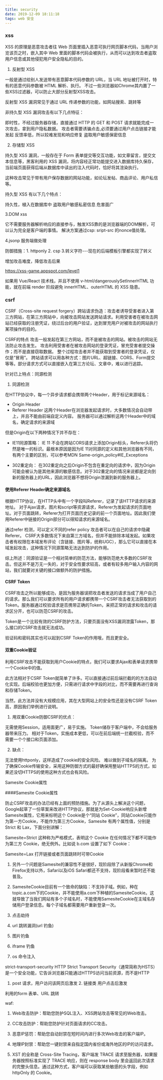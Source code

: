 ```yaml
---
title: security
date: 2019-12-09 18:11:18
tags: web 安全
---
```



### xss

XSS 的原理是恶意攻击者往 Web 页面里插入恶意可执行网页脚本代码，当用户浏览该页之时，嵌入其中 Web 里面的脚本代码会被执行，从而可以达到攻击者盗取用户信息或其他侵犯用户安全隐私的目的。

1. 反射型 XSS 

一般是通过给别人发送带有恶意脚本代码参数的 URL，当 URL 地址被打开时，特有的恶意代码参数被 HTML 解析、执行。
不过一些浏览器如Chrome其内置了一些XSS过滤器，可以防止大部分反射型XSS攻击。

反射型 XSS 漏洞常见于通过 URL 传递参数的功能，如网站搜索、跳转等

非持久型 XSS 漏洞攻击有以下几点特征：

即时性，不经过服务器存储，直接通过 HTTP 的 GET 和 POST 请求就能完成一次攻击，拿到用户隐私数据。
攻击者需要诱骗点击,必须要通过用户点击链接才能发起
反馈率低，所以较难发现和响应修复
盗取用户敏感保密信息

2. 存储型 XSS

持久型 XSS 漏洞，一般存在于 Form 表单提交等交互功能，如文章留言，提交文本信息等，黑客利用的 XSS 漏洞，将内容经正常功能提交进入数据库持久保存，当前端页面获得后端从数据库中读出的注入代码时，恰好将其渲染执行。

这种攻击常见于带有用户保存数据的网站功能，如论坛发帖、商品评论、用户私信等。

持久型 XSS 有以下几个特点：

持久性，植入在数据库中
盗取用户敏感私密信息
危害面广

3.DOM xss

它不需要服务器解析响应的直接参与，触发XSS靠的是浏览器端的DOM解析，可以认为完全是客户端的事情。  解决方案通过csp: sript-src 的nonce值处理。

4.jsonp 服务端做处理

防御措施：1. httponly 2. csp 3.转义字符---现在的后端模板引擎都实现了转义 

增加攻击难度，降低攻击后果


https://xss-game.appspot.com/level1

如果用 Vue/React 技术栈，并且不使用 v-html/dangerouslySetInnerHTML 功能，就在前端 render 阶段避免 innerHTML、outerHTML 的 XSS 隐患。

### csrf

CSRF（Cross-site request forgery）跨站请求伪造：攻击者诱导受害者进入第三方网站，在第三方网站中，向被攻击网站发送跨站请求。利用受害者在被攻击网站已经获取的注册凭证，绕过后台的用户验证，达到冒充用户对被攻击的网站执行某项操作的目的。


CSRF的特点
攻击一般发起在第三方网站，而不是被攻击的网站。被攻击的网站无法防止攻击发生。
攻击利用受害者在被攻击网站的登录凭证，冒充受害者提交操作；而不是直接窃取数据。
整个过程攻击者并不能获取到受害者的登录凭证，仅仅是“冒用”。
跨站请求可以用各种方式：图片URL、超链接、CORS、Form提交等等。部分请求方式可以直接嵌入在第三方论坛、文章中，难以进行追踪。

针对已上特点：同源检测 

1. 同源检测 

在HTTP协议中，每一个异步请求都会携带两个Header，用于标记来源域名：

+ Origin Header
+ Referer Header
  这两个Header在浏览器发起请求时，大多数情况会自动带上，并且不能由前端自定义内容。 服务器可以通过解析这两个Header中的域名，确定请求的来源域

但是Origin在以下两种情况下并不存在：
 + IE11同源策略： IE 11 不会在跨站CORS请求上添加Origin标头，Referer头将仍然是唯一的标识。最根本原因是因为IE 11对同源的定义和其他浏览器有不同，有两个主要的区别，可以参考MDN Same-origin_policy#IE_Exceptions

+ 302重定向： 在302重定向之后Origin不包含在重定向的请求中，因为Origin可能会被认为是其他来源的敏感信息。对于302重定向的情况来说都是定向到新的服务器上的URL，因此浏览器不想将Origin泄漏到新的服务器上。

#### 使用Referer Header确定来源域名

根据HTTP协议，在HTTP头中有一个字段叫Referer，记录了该HTTP请求的来源地址。 对于Ajax请求，图片和script等资源请求，Referer为发起请求的页面地址。对于页面跳转，Referer为打开页面历史记录的前一个页面地址。因此我们使用Referer中链接的Origin部分可以得知请求的来源域名。

通过refer 检测，可以定义不同的refer policy 
攻击者可以在自己的请求中隐藏Referer。 
CSRF大多数情况下来自第三方域名，但并不能排除本域发起。如果攻击者有权限在本域发布评论（含链接、图片等，统称UGC），那么它可以直接在本域发起攻击，这种情况下同源策略无法达到防护的作用。

综上所述：同源验证是一个相对简单的防范方法，能够防范绝大多数的CSRF攻击。但这并不是万无一失的，对于安全性要求较高，或者有较多用户输入内容的网站，我们就要对关键的接口做额外的防护措施。

#### CSRF Token
CSRF攻击之所以能够成功，是因为服务器误把攻击者发送的请求当成了用户自己的请求。那么我们可以要求所有的用户请求都携带一个CSRF攻击者无法获取到的Token。服务器通过校验请求是否携带正确的Token，来把正常的请求和攻击的请求区分开，也可以防范CSRF的攻击。

Token是一个比较有效的CSRF防护方法，只要页面没有XSS漏洞泄露Token，那么接口的CSRF攻击就无法成功。

验证码和密码其实也可以起到CSRF Token的作用哦，而且更安全。

#### 双重Cookie验证

利用CSRF攻击不能获取到用户Cookie的特点，我们可以要求Ajax和表单请求携带一个Cookie中的值。

此方法相对于CSRF Token就简单了许多。可以直接通过前后端拦截的的方法自动化实现。后端校验也更加方便，只需进行请求中字段的对比，而不需要再进行查询和存储Token。

当然，此方法并没有大规模应用，其在大型网站上的安全性还是没有CSRF Token高，原因我们举例进行说明。

1. 用双重Cookie防御CSRF的优点：

无需使用Session，适用面更广，易于实施。
Token储存于客户端中，不会给服务器带来压力。
相对于Token，实施成本更低，可以在前后端统一拦截校验，而不需要一个个接口和页面添加。

2. 缺点：

无法使用httponly，这样造成了cookie的安全风险。
难以做到子域名的隔离。
为了确保Cookie传输安全，采用这种防御方式的最好确保用整站HTTPS的方式，如果还没切HTTPS的使用这种方式也会有风险。

Samesite Cookie属性

####Samesite Cookie属性

防止CSRF攻击的办法已经有上面的预防措施。为了从源头上解决这个问题，Google起草了一份草案来改进HTTP协议，那就是为Set-Cookie响应头新增Samesite属性，它用来标明这个 Cookie是个“同站 Cookie”，同站Cookie只能作为第一方Cookie，不能作为第三方Cookie，Samesite 有两个属性值，分别是 Strict 和 Lax，下面分别讲解：

Samesite=Strict
这种称为严格模式，表明这个 Cookie 在任何情况下都不可能作为第三方 Cookie，绝无例外。比如说 b.com 设置了如下 Cookie：

Samesite=Lax 打开链接或者页面跳转时可带Cookie

1. 另外一个问题是Samesite的兼容性不是很好，现阶段除了从新版Chrome和Firefox支持以外，Safari以及iOS Safari都还不支持，现阶段看来暂时还不能普及。
2. SamesiteCookie目前有一个致命的缺陷：不支持子域。例如，种在topic.a.com下的Cookie，并不能使用a.com下种植的SamesiteCookie。这就导致了当我们网站有多个子域名时，不能使用SamesiteCookie在主域名存储用户登录信息。每个子域名都需要用户重新登录一次。


1. 点击劫持
1. url 跳转漏洞(url 钓鱼)
1. 图片钓鱼
1. iframe 钓鱼
1. os 命令注入


strict-transport-security HTTP Strict Transport Security（通常简称为HSTS）是一个安全功能，它告诉浏览器只能通过HTTPS访问当前资源，而不是HTTP

1. post 请求，用户访问该网页后激发 2. 链接类 用户点击后激发

利用的form 表单、URL 跳转


waf:
1. Web攻击防护：帮助您防护SQL注入、XSS跨站攻击等常见的Web攻击。
1. CC攻击防护：帮助您防护针对页面请求的CC攻击。
1. 恶意IP惩罚：帮助您自动封禁在短时间内进行多次Web攻击的客户端IP。
1. 地理IP封禁：帮助您一键封禁来自指定国内省份或海外地区的IP的访问请求。


1. XST 的全称是 Cross-Site Tracing，客户端发 TRACE 请求至服务器，如果服务器按照标准实现了 TRACE 响应，则在 response body 里会返回此次请求的完整头信息。通过这种方式，客户端可以获取某些敏感的头字段，例如 httpOnly 的 Cookie。